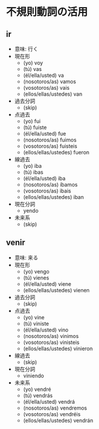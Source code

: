 # 不規則動詞の活用
## ir
- 意味: 行く
- 現在形
  - (yo) voy
  - (tú) vas
  - (él/ella/usted) va
  - (nosotoros/as) vamos
  - (vosotoros/as) vais
  - (ellos/ellas/ustedes) van
- 過去分詞
  - (skip)
- 点過去
  - (yo) fui
  - (tú) fuiste
  - (él/ella/usted) fue
  - (nosotoros/as) fuimos
  - (vosotoros/as) fuisteis
  - (ellos/ellas/ustedes) fueron
- 線過去
  - (yo) iba
  - (tú) ibas
  - (él/ella/usted) iba
  - (nosotoros/as) íbamos
  - (vosotoros/as) ibais
  - (ellos/ellas/ustedes) iban
- 現在分詞
  - yendo
- 未来系
  - (skip)
## venir
- 意味: 来る
- 現在形
  - (yo) vengo
  - (tú) vienes
  - (él/ella/usted) viene
  - (ellos/ellas/ustedes) vienen
- 過去分詞
  - (skip)
- 点過去
  - (yo) vine
  - (tú) viniste
  - (él/ella/usted) vino
  - (nosotoros/as) vinimos
  - (vosotoros/as) vinisteis
  - (ellos/ellas/ustedes) vinieron
- 線過去
  - (skip)
- 現在分詞
  - viniendo
- 未来系
  - (yo) vendré
  - (tú) vendrás
  - (él/ella/usted) vendrá
  - (nosotoros/as) vendremos
  - (vosotoros/as) vendréis
  - (ellos/ellas/ustedes) vendrán
